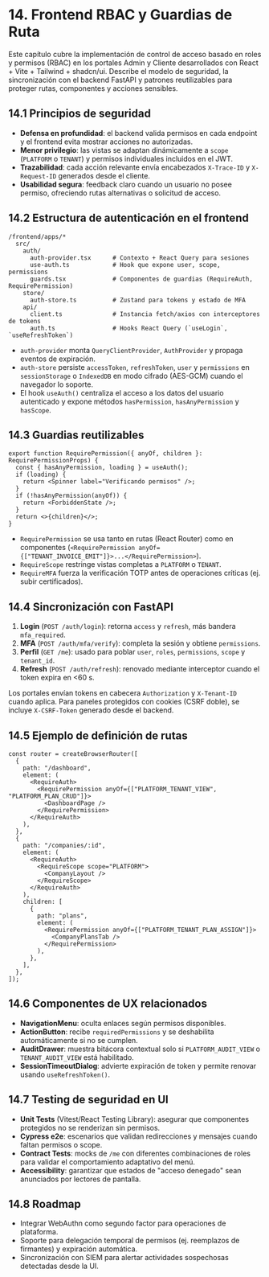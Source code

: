 # 14. Frontend RBAC y Guardias de Ruta

Este capítulo cubre la implementación de control de acceso basado en roles y permisos (RBAC) en los portales Admin y Cliente desarrollados con React + Vite + Tailwind + shadcn/ui. Describe el modelo de seguridad, la sincronización con el backend FastAPI y patrones reutilizables para proteger rutas, componentes y acciones sensibles.

## 14.1 Principios de seguridad

- **Defensa en profundidad**: el backend valida permisos en cada endpoint y el frontend evita mostrar acciones no autorizadas.
- **Menor privilegio**: las vistas se adaptan dinámicamente a `scope` (`PLATFORM` o `TENANT`) y permisos individuales incluidos en el JWT.
- **Trazabilidad**: cada acción relevante envía encabezados `X-Trace-ID` y `X-Request-ID` generados desde el cliente.
- **Usabilidad segura**: feedback claro cuando un usuario no posee permiso, ofreciendo rutas alternativas o solicitud de acceso.

## 14.2 Estructura de autenticación en el frontend

```
/frontend/apps/*
  src/
    auth/
      auth-provider.tsx      # Contexto + React Query para sesiones
      use-auth.ts            # Hook que expone user, scope, permissions
      guards.tsx             # Componentes de guardias (RequireAuth, RequirePermission)
    store/
      auth-store.ts          # Zustand para tokens y estado de MFA
    api/
      client.ts              # Instancia fetch/axios con interceptores de tokens
      auth.ts                # Hooks React Query (`useLogin`, `useRefreshToken`)
```

- `auth-provider` monta `QueryClientProvider`, `AuthProvider` y propaga eventos de expiración.
- `auth-store` persiste `accessToken`, `refreshToken`, `user` y `permissions` en `sessionStorage` o `IndexedDB` en modo cifrado (AES-GCM) cuando el navegador lo soporte.
- El hook `useAuth()` centraliza el acceso a los datos del usuario autenticado y expone métodos `hasPermission`, `hasAnyPermission` y `hasScope`.

## 14.3 Guardias reutilizables

```tsx
export function RequirePermission({ anyOf, children }: RequirePermissionProps) {
  const { hasAnyPermission, loading } = useAuth();
  if (loading) {
    return <Spinner label="Verificando permisos" />;
  }
  if (!hasAnyPermission(anyOf)) {
    return <ForbiddenState />;
  }
  return <>{children}</>;
}
```

- `RequirePermission` se usa tanto en rutas (React Router) como en componentes (`<RequirePermission anyOf={["TENANT_INVOICE_EMIT"]}>...</RequirePermission>`).
- `RequireScope` restringe vistas completas a `PLATFORM` o `TENANT`.
- `RequireMFA` fuerza la verificación TOTP antes de operaciones críticas (ej. subir certificados).

## 14.4 Sincronización con FastAPI

1. **Login** (`POST /auth/login`): retorna `access` y `refresh`, más bandera `mfa_required`.
2. **MFA** (`POST /auth/mfa/verify`): completa la sesión y obtiene `permissions`.
3. **Perfil** (`GET /me`): usado para poblar `user`, `roles`, `permissions`, `scope` y `tenant_id`.
4. **Refresh** (`POST /auth/refresh`): renovado mediante interceptor cuando el token expira en <60 s.

Los portales envían tokens en cabecera `Authorization` y `X-Tenant-ID` cuando aplica. Para paneles protegidos con cookies (CSRF doble), se incluye `X-CSRF-Token` generado desde el backend.

## 14.5 Ejemplo de definición de rutas

```tsx
const router = createBrowserRouter([
  {
    path: "/dashboard",
    element: (
      <RequireAuth>
        <RequirePermission anyOf={["PLATFORM_TENANT_VIEW", "PLATFORM_PLAN_CRUD"]}>
          <DashboardPage />
        </RequirePermission>
      </RequireAuth>
    ),
  },
  {
    path: "/companies/:id",
    element: (
      <RequireAuth>
        <RequireScope scope="PLATFORM">
          <CompanyLayout />
        </RequireScope>
      </RequireAuth>
    ),
    children: [
      {
        path: "plans",
        element: (
          <RequirePermission anyOf={["PLATFORM_TENANT_PLAN_ASSIGN"]}>
            <CompanyPlansTab />
          </RequirePermission>
        ),
      },
    ],
  },
]);
```

## 14.6 Componentes de UX relacionados

- **NavigationMenu**: oculta enlaces según permisos disponibles.
- **ActionButton**: recibe `requiredPermissions` y se deshabilita automáticamente si no se cumplen.
- **AuditDrawer**: muestra bitácora contextual solo si `PLATFORM_AUDIT_VIEW` o `TENANT_AUDIT_VIEW` está habilitado.
- **SessionTimeoutDialog**: advierte expiración de token y permite renovar usando `useRefreshToken()`.

## 14.7 Testing de seguridad en UI

- **Unit Tests** (Vitest/React Testing Library): asegurar que componentes protegidos no se renderizan sin permisos.
- **Cypress e2e**: escenarios que validan redirecciones y mensajes cuando faltan permisos o scope.
- **Contract Tests**: mocks de `/me` con diferentes combinaciones de roles para validar el comportamiento adaptativo del menú.
- **Accessibility**: garantizar que estados de "acceso denegado" sean anunciados por lectores de pantalla.

## 14.8 Roadmap

- Integrar WebAuthn como segundo factor para operaciones de plataforma.
- Soporte para delegación temporal de permisos (ej. reemplazos de firmantes) y expiración automática.
- Sincronización con SIEM para alertar actividades sospechosas detectadas desde la UI.
